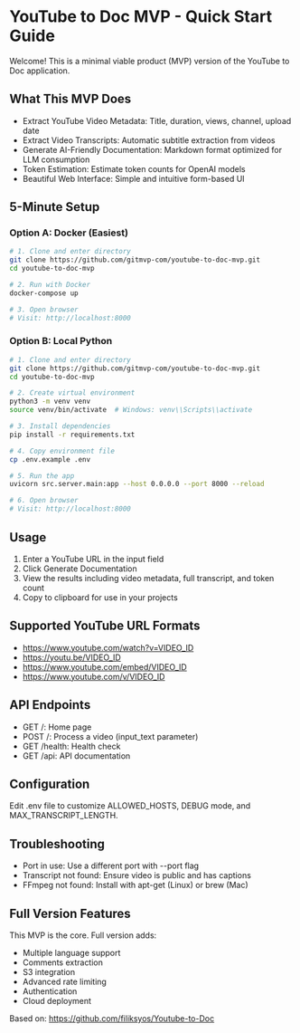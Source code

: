 # YouTube to Doc MVP - Quick Start Guide

Welcome! This is a minimal viable product (MVP) version of the YouTube to Doc application.

## What This MVP Does

- Extract YouTube Video Metadata: Title, duration, views, channel, upload date
- Extract Video Transcripts: Automatic subtitle extraction from videos
- Generate AI-Friendly Documentation: Markdown format optimized for LLM consumption
- Token Estimation: Estimate token counts for OpenAI models
- Beautiful Web Interface: Simple and intuitive form-based UI

## 5-Minute Setup

### Option A: Docker (Easiest)

```bash
# 1. Clone and enter directory
git clone https://github.com/gitmvp-com/youtube-to-doc-mvp.git
cd youtube-to-doc-mvp

# 2. Run with Docker
docker-compose up

# 3. Open browser
# Visit: http://localhost:8000
```

### Option B: Local Python

```bash
# 1. Clone and enter directory
git clone https://github.com/gitmvp-com/youtube-to-doc-mvp.git
cd youtube-to-doc-mvp

# 2. Create virtual environment
python3 -m venv venv
source venv/bin/activate  # Windows: venv\\Scripts\\activate

# 3. Install dependencies
pip install -r requirements.txt

# 4. Copy environment file
cp .env.example .env

# 5. Run the app
uvicorn src.server.main:app --host 0.0.0.0 --port 8000 --reload

# 6. Open browser
# Visit: http://localhost:8000
```

## Usage

1. Enter a YouTube URL in the input field
2. Click Generate Documentation
3. View the results including video metadata, full transcript, and token count
4. Copy to clipboard for use in your projects

## Supported YouTube URL Formats

- https://www.youtube.com/watch?v=VIDEO_ID
- https://youtu.be/VIDEO_ID
- https://www.youtube.com/embed/VIDEO_ID
- https://www.youtube.com/v/VIDEO_ID

## API Endpoints

- GET /: Home page
- POST /: Process a video (input_text parameter)
- GET /health: Health check
- GET /api: API documentation

## Configuration

Edit .env file to customize ALLOWED_HOSTS, DEBUG mode, and MAX_TRANSCRIPT_LENGTH.

## Troubleshooting

- Port in use: Use a different port with --port flag
- Transcript not found: Ensure video is public and has captions
- FFmpeg not found: Install with apt-get (Linux) or brew (Mac)

## Full Version Features

This MVP is the core. Full version adds:
- Multiple language support
- Comments extraction
- S3 integration
- Advanced rate limiting
- Authentication
- Cloud deployment

Based on: https://github.com/filiksyos/Youtube-to-Doc
